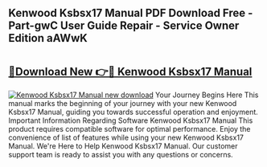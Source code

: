 ## Kenwood Ksbsx17 Manual PDF Download Free - Part-gwC User Guide Repair - Service Owner Edition aAWwK

# <h2><a href="http://cf2460.oget.top/?id=Kenwood+Ksbsx17+Manual">🔗Download New 👉🔴 Kenwood Ksbsx17 Manual</a></h2>

[![Kenwood Ksbsx17 Manual new download](https://i.imgur.com/5g1atiW.png)](http://cf2460.oget.top/?id=Kenwood+Ksbsx17+Manual)
Your Journey Begins Here This manual marks the beginning of your journey with your new Kenwood Ksbsx17 Manual, guiding you towards successful operation and enjoyment. Important Information Regarding Software Kenwood Ksbsx17 Manual This product requires compatible software for optimal performance. Enjoy the convenience of list of features while using your new Kenwood Ksbsx17 Manual. We're Here to Help Kenwood Ksbsx17 Manual. Our customer support team is ready to assist you with any questions or concerns.
